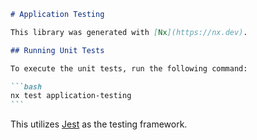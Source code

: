 ````markdown
# Application Testing

This library was generated with [Nx](https://nx.dev).

## Running Unit Tests

To execute the unit tests, run the following command:

```bash
nx test application-testing
```
````

This utilizes [Jest](https://jestjs.io) as the testing framework.

```

```
